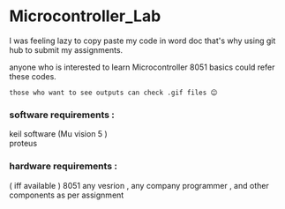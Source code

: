 # Microcontroller_Lab
I was feeling lazy to copy paste my code in word doc that's why using git hub to submit my assignments.

anyone who is interested to learn Microcontroller 8051 basics could refer these codes.

`those who want to see outputs can check .gif files 😊`

### software requirements : 
keil software  (Mu vision 5 ) <br> 
proteus 
### hardware requirements :
( iff available )
8051 any vesrion , any company 
programmer ,
and other components as per assignment
